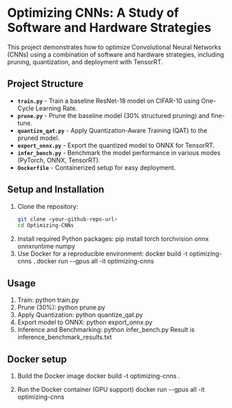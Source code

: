 # Optimizing CNNs: A Study of Software and Hardware Strategies

This project demonstrates how to optimize Convolutional Neural Networks (CNNs) using a combination of software and hardware strategies, including pruning, quantization, and deployment with TensorRT.

## Project Structure
- **`train.py`** - Train a baseline ResNet-18 model on CIFAR-10 using One-Cycle Learning Rate.
- **`prune.py`** - Prune the baseline model (30% structured pruning) and fine-tune.
- **`quantize_qat.py`** - Apply Quantization-Aware Training (QAT) to the pruned model.
- **`export_onnx.py`** - Export the quantized model to ONNX for TensorRT.
- **`infer_bench.py`** - Benchmark the model performance in various modes (PyTorch, ONNX, TensorRT).
- **`Dockerfile`** - Containerized setup for easy deployment.

## Setup and Installation
1. Clone the repository:
   ```bash
   git clone <your-github-repo-url>
   cd Optimizing-CNNs
2. Install required Python packages:
   pip install torch torchvision onnx onnxruntime numpy
3. Use Docker for a reproducible environment:
   docker build -t optimizing-cnns .
   docker run --gpus all -it optimizing-cnns

## Usage
1. Train:
   python train.py
2. Prune (30%):
   python prune.py
3. Apply Quantization:
   python quantize_qat.py
4. Export model to ONNX:
   python export_onnx.py
5. Inference and Benchmarking:
   python infer_bench.py
Result is inference_benchmark_results.txt

## Docker setup
1. Build the Docker image
docker build -t optimizing-cnns .

2. Run the Docker container (GPU support)
docker run --gpus all -it optimizing-cnns
